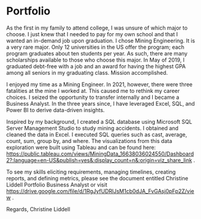 # Portfolio

As the first in my family to attend college, I was unsure of which major to choose. I just knew that I needed to pay for my own school and that I wanted an in-demand job upon graduation. I chose Mining Engineering. It is a very rare major. Only 12 universities in the US offer the program; each program graduates about ten students per year. As such, there are many scholarships available to those who choose this major. In May of 2019, I graduated debt-free with a job and an award for having the highest GPA among all seniors in my graduating class. Mission accomplished. 

I enjoyed my time as a Mining Engineer. In 2021, however, there were three fatalities at the mine I worked at. This caused me to rethink my career choices. I seized the opportunity to transfer internally and I became a Business Analyst. In the three years since, I have leveraged Excel, SQL, and Power BI to derive data-driven insights. 

Inspired by my background, I created a SQL database using Microsoft SQL Server Management Studio to study mining accidents. I obtained and cleaned the data in Excel. I executed SQL queries such as cast, average, count, sum, group by, and where. The visualizations from this data exploration were built using Tableau and can be found here: https://public.tableau.com/views/MiningData_16638036024550/Dashboard2?:language=en-US&publish=yes&:display_count=n&:origin=viz_share_link .

To see my skills eliciting requirements, managing timelines, creating reports, and defining metrics, please see the document entitled Christine Liddell Portfolio Business Analyst or visit https://drive.google.com/file/d/1RgJyfUDRlJsM1cb0dJA_FvGAsj0pFp2Z/view .

Regards, 
Christine Liddell 
